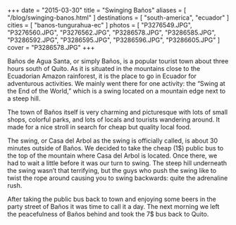 +++
date    = "2015-03-30"
title   = "Swinging Baños"
aliases = [ "/blog/swinging-banos.html" ]
destinations = [ "south-america", "ecuador" ]
cities  = [ "banos-tungurahua-ec" ]
photos  = [
  "P3276549.JPG", "P3276560.JPG", "P3276562.JPG", "P3286578.JPG", "P3286585.JPG",
  "P3286592.JPG", "P3286595.JPG", "P3286596.JPG", "P3286605.JPG"
]
cover = "P3286578.JPG"
+++

Baños de Agua Santa, or simply Baños, is a popular tourist town about three hours south of Quito. As it is situated in the mountains close to the Ecuadorian Amazon rainforest, it is the place to go in Ecuador for adventurous activities. We mainly went there for one activity: the “Swing at the End of the World,” which is a swing located on a mountain edge next to a steep hill.
<!--more-->
The town of Baños itself is very charming and picturesque with lots of small shops, colorful parks, and lots of locals and tourists wandering around. It made for a nice stroll in search for cheap but quality local food.

The swing, or Casa del Arbol as the swing is officially called, is about 30 minutes outside of Baños. We decided to take the cheap (1$) public bus to the top of the mountain where Casa del Arbol is located. Once there, we had to wait a little before it was our turn to swing. The steep hill underneath the swing wasn’t that terrifying, but the guys who push the swing like to twist the rope around causing you to swing backwards: quite the adrenaline rush.

After taking the public bus back to town and enjoying some beers in the party street of Baños it was time to call it a day. The next morning we left the peacefulness of Baños behind and took the 7$ bus back to Quito.